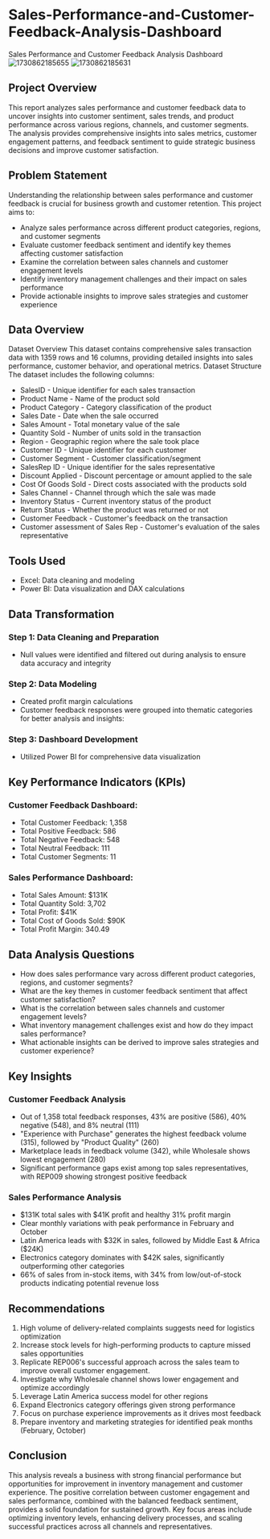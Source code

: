 # Sales-Performance-and-Customer-Feedback-Analysis-Dashboard
Sales Performance and Customer Feedback Analysis Dashboard
![1730862185655](https://github.com/user-attachments/assets/d72274c0-358f-4b59-b70e-bc4104e2f158)
![1730862185631](https://github.com/user-attachments/assets/d186c0a7-32b0-4e85-b1f7-8095f788d608)



## Project Overview
This report analyzes sales performance and customer feedback data to uncover insights into customer sentiment, sales trends, and product performance across various regions, channels, and customer segments. The analysis provides comprehensive insights into sales metrics, customer engagement patterns, and feedback sentiment to guide strategic business decisions and improve customer satisfaction.

## Problem Statement
Understanding the relationship between sales performance and customer feedback is crucial for business growth and customer retention. This project aims to:

- Analyze sales performance across different product categories, regions, and customer segments
- Evaluate customer feedback sentiment and identify key themes affecting customer satisfaction
- Examine the correlation between sales channels and customer engagement levels
- Identify inventory management challenges and their impact on sales performance
- Provide actionable insights to improve sales strategies and customer experience
  
## Data Overview
Dataset Overview
This dataset contains comprehensive sales transaction data with 1359 rows and 16 columns, providing detailed insights into sales performance, customer behavior, and operational metrics.
Dataset Structure
The dataset includes the following columns:

- SalesID - Unique identifier for each sales transaction
- Product Name - Name of the product sold
- Product Category - Category classification of the product
- Sales Date - Date when the sale occurred
- Sales Amount - Total monetary value of the sale
- Quantity Sold - Number of units sold in the transaction
- Region - Geographic region where the sale took place
- Customer ID - Unique identifier for each customer
- Customer Segment - Customer classification/segment
- SalesRep ID - Unique identifier for the sales representative
- Discount Applied - Discount percentage or amount applied to the sale
- Cost Of Goods Sold - Direct costs associated with the products sold
- Sales Channel - Channel through which the sale was made
- Inventory Status - Current inventory status of the product
- Return Status - Whether the product was returned or not
- Customer Feedback - Customer's feedback on the transaction
- Customer assessment of Sales Rep - Customer's evaluation of the sales representative

## Tools Used
- Excel: Data cleaning and modeling
- Power BI: Data visualization and DAX calculations

## Data Transformation
### Step 1: Data Cleaning and Preparation
- Null values were identified and filtered out during analysis to ensure data accuracy and integrity


### Step 2: Data Modeling
- Created profit margin calculations 
- Customer feedback responses were grouped into thematic categories for better analysis and insights:

### Step 3: Dashboard Development
- Utilized Power BI for comprehensive data visualization



## Key Performance Indicators (KPIs)
### Customer Feedback Dashboard:

- Total Customer Feedback: 1,358
- Total Positive Feedback: 586
- Total Negative Feedback: 548
- Total Neutral Feedback: 111
- Total Customer Segments: 11

### Sales Performance Dashboard:

- Total Sales Amount: $131K
- Total Quantity Sold: 3,702
- Total Profit: $41K
- Total Cost of Goods Sold: $90K
- Total Profit Margin: 340.49


## Data Analysis Questions
- How does sales performance vary across different product categories, regions, and customer segments?
- What are the key themes in customer feedback sentiment that affect customer satisfaction?
- What is the correlation between sales channels and customer engagement levels?
- What inventory management challenges exist and how do they impact sales performance?
- What actionable insights can be derived to improve sales strategies and customer experience?
  
## Key Insights
### Customer Feedback Analysis

- Out of 1,358 total feedback responses, 43% are positive (586), 40% negative (548), and 8% neutral (111)
- "Experience with Purchase" generates the highest feedback volume (315), followed by "Product Quality" (260)
- Marketplace leads in feedback volume (342), while Wholesale shows lowest engagement (280)
- Significant performance gaps exist among top sales representatives, with REP009 showing strongest positive feedback

### Sales Performance Analysis

- $131K total sales with $41K profit and healthy 31% profit margin
- Clear monthly variations with peak performance in February and October
- Latin America leads with $32K in sales, followed by Middle East & Africa ($24K)
- Electronics category dominates with $42K sales, significantly outperforming other categories
- 66% of sales from in-stock items, with 34% from low/out-of-stock products indicating potential revenue loss
  
## Recommendations

1. High volume of delivery-related complaints suggests need for logistics optimization
2. Increase stock levels for high-performing products to capture missed sales opportunities
3. Replicate REP006's successful approach across the sales team to improve overall customer engagement.
4. Investigate why Wholesale channel shows lower engagement and optimize accordingly
5. Leverage Latin America success model for other regions
6. Expand Electronics category offerings given strong performance
7. Focus on purchase experience improvements as it drives most feedback
8. Prepare inventory and marketing strategies for identified peak months (February, October)

## Conclusion
This analysis reveals a business with strong financial performance but opportunities for improvement in inventory management and customer experience. The positive correlation between customer engagement and sales performance, combined with the balanced feedback sentiment, provides a solid foundation for sustained growth. Key focus areas include optimizing inventory levels, enhancing delivery processes, and scaling successful practices across all channels and representatives.




